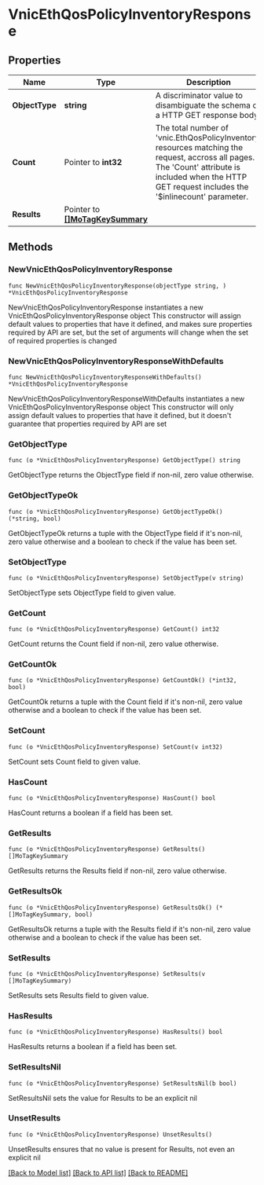 # VnicEthQosPolicyInventoryResponse

## Properties

Name | Type | Description | Notes
------------ | ------------- | ------------- | -------------
**ObjectType** | **string** | A discriminator value to disambiguate the schema of a HTTP GET response body. | 
**Count** | Pointer to **int32** | The total number of &#39;vnic.EthQosPolicyInventory&#39; resources matching the request, accross all pages. The &#39;Count&#39; attribute is included when the HTTP GET request includes the &#39;$inlinecount&#39; parameter. | [optional] 
**Results** | Pointer to [**[]MoTagKeySummary**](MoTagKeySummary.md) |  | [optional] 

## Methods

### NewVnicEthQosPolicyInventoryResponse

`func NewVnicEthQosPolicyInventoryResponse(objectType string, ) *VnicEthQosPolicyInventoryResponse`

NewVnicEthQosPolicyInventoryResponse instantiates a new VnicEthQosPolicyInventoryResponse object
This constructor will assign default values to properties that have it defined,
and makes sure properties required by API are set, but the set of arguments
will change when the set of required properties is changed

### NewVnicEthQosPolicyInventoryResponseWithDefaults

`func NewVnicEthQosPolicyInventoryResponseWithDefaults() *VnicEthQosPolicyInventoryResponse`

NewVnicEthQosPolicyInventoryResponseWithDefaults instantiates a new VnicEthQosPolicyInventoryResponse object
This constructor will only assign default values to properties that have it defined,
but it doesn't guarantee that properties required by API are set

### GetObjectType

`func (o *VnicEthQosPolicyInventoryResponse) GetObjectType() string`

GetObjectType returns the ObjectType field if non-nil, zero value otherwise.

### GetObjectTypeOk

`func (o *VnicEthQosPolicyInventoryResponse) GetObjectTypeOk() (*string, bool)`

GetObjectTypeOk returns a tuple with the ObjectType field if it's non-nil, zero value otherwise
and a boolean to check if the value has been set.

### SetObjectType

`func (o *VnicEthQosPolicyInventoryResponse) SetObjectType(v string)`

SetObjectType sets ObjectType field to given value.


### GetCount

`func (o *VnicEthQosPolicyInventoryResponse) GetCount() int32`

GetCount returns the Count field if non-nil, zero value otherwise.

### GetCountOk

`func (o *VnicEthQosPolicyInventoryResponse) GetCountOk() (*int32, bool)`

GetCountOk returns a tuple with the Count field if it's non-nil, zero value otherwise
and a boolean to check if the value has been set.

### SetCount

`func (o *VnicEthQosPolicyInventoryResponse) SetCount(v int32)`

SetCount sets Count field to given value.

### HasCount

`func (o *VnicEthQosPolicyInventoryResponse) HasCount() bool`

HasCount returns a boolean if a field has been set.

### GetResults

`func (o *VnicEthQosPolicyInventoryResponse) GetResults() []MoTagKeySummary`

GetResults returns the Results field if non-nil, zero value otherwise.

### GetResultsOk

`func (o *VnicEthQosPolicyInventoryResponse) GetResultsOk() (*[]MoTagKeySummary, bool)`

GetResultsOk returns a tuple with the Results field if it's non-nil, zero value otherwise
and a boolean to check if the value has been set.

### SetResults

`func (o *VnicEthQosPolicyInventoryResponse) SetResults(v []MoTagKeySummary)`

SetResults sets Results field to given value.

### HasResults

`func (o *VnicEthQosPolicyInventoryResponse) HasResults() bool`

HasResults returns a boolean if a field has been set.

### SetResultsNil

`func (o *VnicEthQosPolicyInventoryResponse) SetResultsNil(b bool)`

 SetResultsNil sets the value for Results to be an explicit nil

### UnsetResults
`func (o *VnicEthQosPolicyInventoryResponse) UnsetResults()`

UnsetResults ensures that no value is present for Results, not even an explicit nil

[[Back to Model list]](../README.md#documentation-for-models) [[Back to API list]](../README.md#documentation-for-api-endpoints) [[Back to README]](../README.md)


